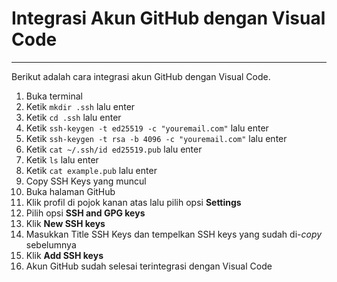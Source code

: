 # Integrasi Akun GitHub dengan Visual Code 
---
Berikut adalah cara integrasi akun GitHub dengan Visual Code. 

1. Buka terminal 
2. Ketik `mkdir .ssh` lalu enter
3. Ketik `cd .ssh` lalu enter
4. Ketik `ssh-keygen -t ed25519 -c "youremail.com"` lalu enter
5. Ketik `ssh-keygen -t rsa -b 4096 -c "youremail.com"` lalu enter
6. Ketik `cat ~/.ssh/id ed25519.pub` lalu enter
7. Ketik `ls` lalu enter
8. Ketik `cat example.pub` lalu enter
9. Copy SSH Keys yang muncul 
10. Buka halaman GitHub
11. Klik profil di pojok kanan atas lalu pilih opsi **Settings**
12. Pilih opsi **SSH and GPG keys**
13. Klik **New SSH keys**
14. Masukkan Title SSH Keys dan tempelkan SSH keys yang sudah di-*copy* sebelumnya
15. Klik **Add SSH keys**
16. Akun GitHub sudah selesai terintegrasi dengan Visual Code
